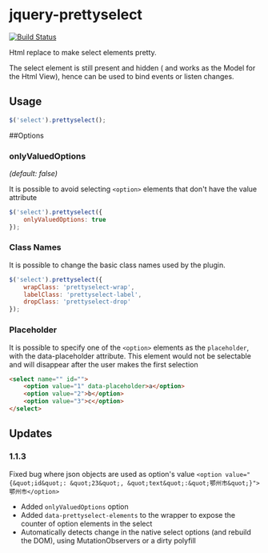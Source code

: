jquery-prettyselect
============

[![Build Status](https://travis-ci.org/kajyr/jquery-prettyselect.svg?branch=master)](https://travis-ci.org/kajyr/jquery-prettyselect)

Html replace to make select elements pretty.

The select element is still present and hidden ( and works as the Model for the Html View), hence can be used to bind events or listen changes.

## Usage
```javascript
$('select').prettyselect();
```

##Options

### onlyValuedOptions

_(default: false)_

It is possible to avoid selecting ```<option>``` elements that don't have the value attribute 

```javascript
$('select').prettyselect({
	onlyValuedOptions: true
});
```

### Class Names

It is possible to change the basic class names used by the plugin.

```javascript
$('select').prettyselect({
	wrapClass: 'prettyselect-wrap',
	labelClass: 'prettyselect-label',
	dropClass: 'prettyselect-drop'
});
```

### Placeholder

It is possible to specify one of the ```<option>``` elements as the ```placeholder```, with the data-placeholder attribute. This element would not be selectable and will disappear after the user makes the first selection

```html
<select name="" id="">
	<option value="1" data-placeholder>a</option>
	<option value="2">b</option>
	<option value="3">c</option>
</select>
```

## Updates
			
### 1.1.3
Fixed bug where json objects are used as option's value
```<option value="{&quot;id&quot;: &quot;23&quot;, &quot;text&quot;:&quot;鄂州市&quot;}">鄂州市</option>```

- Added ```onlyValuedOptions``` option
- Added ```data-prettyselect-elements``` to the wrapper to expose the counter of option elements in the select
- Automatically detects change in the native select options (and rebuild the DOM), using MutationObservers or a dirty polyfill
